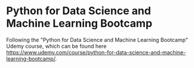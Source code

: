 # Python for Data Science and Machine Learning Bootcamp
Following the "Python for Data Science and Machine Learning Bootcamp" Udemy course, which can be found here https://www.udemy.com/course/python-for-data-science-and-machine-learning-bootcamp/.
